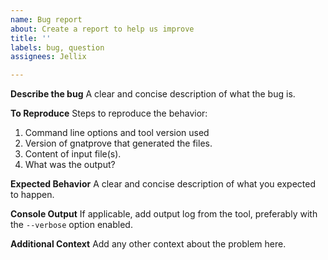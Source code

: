 ```yaml
---
name: Bug report
about: Create a report to help us improve
title: ''
labels: bug, question
assignees: Jellix

---
```


**Describe the bug**
A clear and concise description of what the bug is.

**To Reproduce**
Steps to reproduce the behavior:
1. Command line options and tool version used
2. Version of gnatprove that generated the files.
2. Content of input file(s).
3. What was the output?

**Expected Behavior**
A clear and concise description of what you expected to happen.

**Console Output**
If applicable, add output log from the tool, preferably with the `--verbose` option enabled.

**Additional Context**
Add any other context about the problem here.
